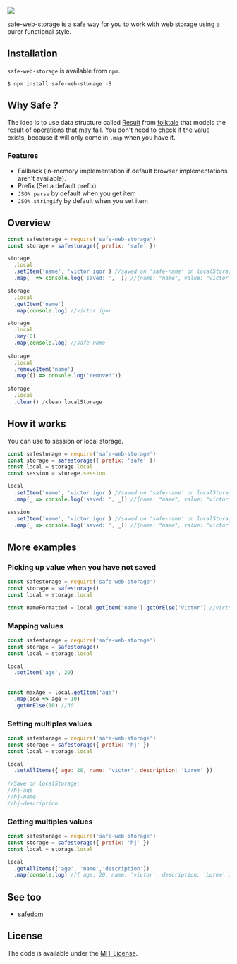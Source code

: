 ![](https://github.com/victorvoid/safe-web-storage/blob/master/safe-web-storage.svg)

safe-web-storage is a safe way for you to work with web storage using a purer functional style.

## Installation

`safe-web-storage` is available from `npm`.

```
$ npm install safe-web-storage -S
```

## Why Safe ?

The idea is to use  data structure called [Result](https://folktale.origamitower.com/api/v2.3.0/en/folktale.result.html) from [folktale](https://folktale.origamitower.com/) that models the result of operations that may fail. You don't need to check if the value exists, because it will only come in `.map` when you have it.

### Features

- Fallback (in-memory implementation if default browser implementations aren't available).
- Prefix (Set a default prefix)
- `JSON.parse` by default when you get item
- `JSON.stringify` by default when you set item

## Overview


```js
const safestorage = require('safe-web-storage')
const storage = safestorage({ prefix: 'safe' })

storage
  .local
  .setItem('name', 'victor igor') //saved on 'safe-name' on localStorage
  .map(_ => console.log('saved: ', _)) //{name: "name", value: "victor igor"}

storage
  .local
  .getItem('name')
  .map(console.log) //victor igor

storage
  .local
  .key(0)
  .map(console.log) //safe-name
  
storage
  .local
  .removeItem('name')
  .map(() => console.log('removed'))
  
storage
  .local
  .clear() /clean localStorage
```

## How it works

You can use to session or local storage.

```js
const safestorage = require('safe-web-storage')
const storage = safestorage({ prefix: 'safe' })
const local = storage.local
const session = storage.session

local
  .setItem('name', 'victor igor') //saved on 'safe-name' on localStorage
  .map(_ => console.log('saved: ', _)) //{name: "name", value: "victor igor"}

session
  .setItem('name', 'victor igor') //saved on 'safe-name' on localStorage
  .map(_ => console.log('saved: ', _)) //{name: "name", value: "victor igor"}
```

## More examples

### Picking up value when you have not saved

```js
const safestorage = require('safe-web-storage')
const storage = safestorage()
const local = storage.local

const nameFormatted = local.getItem('name').getOrElse('Victor') //victor
```

### Mapping values

```js
const safestorage = require('safe-web-storage')
const storage = safestorage()
const local = storage.local

local
  .setItem('age', 20)
  
  
const maxAge = local.getItem('age')
  .map(age => age + 10)
  .getOrElse(10) //30
```

### Setting multiples values

```js
const safestorage = require('safe-web-storage')
const storage = safestorage({ prefix: 'hj' })
const local = storage.local

local
  .setAllItems({ age: 20, name: 'victor', description: 'Lorem' })
  
//Save on localStorage:
//hj-age
//hj-name
//hj-description
```

### Getting multiples values

```js
const safestorage = require('safe-web-storage')
const storage = safestorage({ prefix: 'hj' })
const local = storage.local

local
  .getAllItems(['age', 'name','description'])
  .map(console.log) //{ age: 20, name: 'victor', description: 'Lorem' }
```

## See too

- [safedom](https://github.com/victorvoid/safedom)

License
-------

The code is available under the [MIT License](LICENSE.md).
